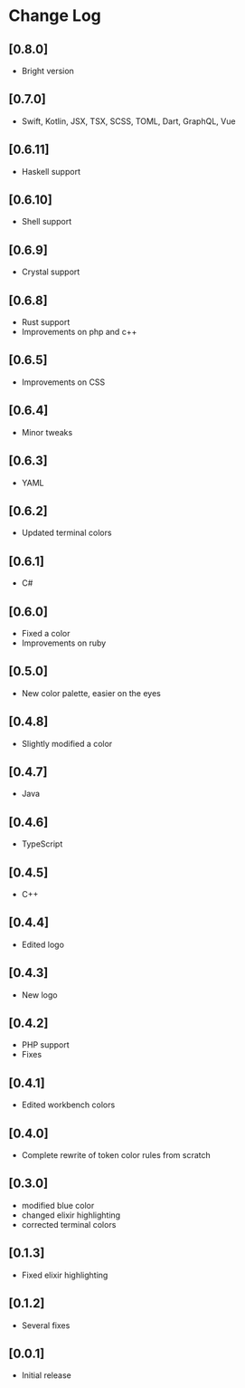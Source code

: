 # Change Log

## [0.8.0]

- Bright version

## [0.7.0]

- Swift, Kotlin, JSX, TSX, SCSS, TOML, Dart, GraphQL, Vue

## [0.6.11]

- Haskell support

## [0.6.10]

- Shell support

## [0.6.9]

- Crystal support

## [0.6.8]

- Rust support
- Improvements on php and c++

## [0.6.5]

- Improvements on CSS

## [0.6.4]

- Minor tweaks

## [0.6.3]

- YAML

## [0.6.2]

- Updated terminal colors

## [0.6.1]

- C#

## [0.6.0]

- Fixed a color
- Improvements on ruby

## [0.5.0]

- New color palette, easier on the eyes

## [0.4.8]

- Slightly modified a color

## [0.4.7]

- Java

## [0.4.6]

- TypeScript

## [0.4.5]

- C++

## [0.4.4]

- Edited logo

## [0.4.3]

- New logo

## [0.4.2]

- PHP support
- Fixes

## [0.4.1]

- Edited workbench colors

## [0.4.0]

- Complete rewrite of token color rules from scratch

## [0.3.0]

- modified blue color
- changed elixir highlighting
- corrected terminal colors

## [0.1.3]

- Fixed elixir highlighting

## [0.1.2]

- Several fixes

## [0.0.1]

- Initial release
